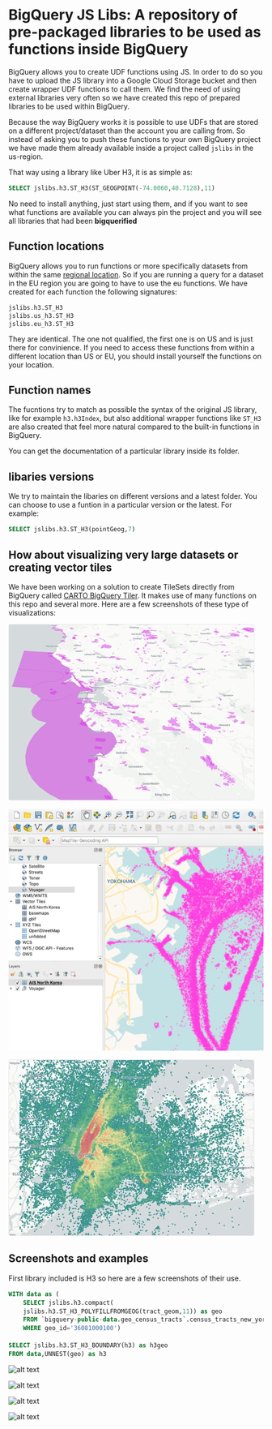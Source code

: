 # BigQuery JS Libs: A repository of pre-packaged libraries to be used as functions inside BigQuery

BigQuery allows you to create UDF functions using JS. In order to do so you have to upload the JS library into a Google Cloud Storage bucket and then create wrapper UDF functions to call them. We find the need of using external libraries very often so we have created this repo of prepared libraries to be used within BigQuery.

Because the way BigQuery works it is possible to use UDFs that are stored on a different project/dataset than the account you are calling from. So instead of asking you to push these functions to your own BigQuery project we have made them already available inside a project called `jslibs` in the us-region.

That way using a library like Uber H3, it is as simple as:

``` sql
SELECT jslibs.h3.ST_H3(ST_GEOGPOINT(-74.0060,40.7128),11)
```

No need to install anything, just start using them, and if you want to see what functions are available you can always pin the project and you will see all libraries that had been **bigquerified**

## Function locations

BigQuery allows you to run functions or more specifically datasets from within the same [regional location](https://cloud.google.com/bigquery/docs/locations). So if you are running a query for a dataset in the EU region you are going to have to use the eu functions. We have created for each function the following signatures:

```
jslibs.h3.ST_H3
jslibs.us_h3.ST_H3
jslibs.eu_h3.ST_H3
```
They are identical. The one not qualified, the first one is on US and is just there for convinience. If you need to access these functions from within a different location than US or EU, you should install yourself the functions on your location. 

## Function names ##

The fucntions try to match as possible the syntax of the original JS library, like for example `h3.h3Index`, but also additional wrapper functions like `ST_H3` are also created that feel more natural compared to the built-in functions in BigQuery.

You can get the documentation of a particular library inside its folder.

## libaries versions ##

We try to maintain the libaries on different versions and a latest folder. You can choose to use a funtion in a particular version or the latest. For example:

``` sql
SELECT jslibs.h3.ST_H3(pointGeog,7)
```

## How about visualizing very large datasets or creating vector tiles ##

We have been working on a solution to create TileSets directly from BigQuery called [CARTO BigQuery Tiler](https://carto.com/bigquery/beta/). It makes use of many functions on this repo and several more. Here are a few screenshots of these type of visualizations:

![alt text](screenshots/protected-areas.d0a592e5.jpg)

![alt text](screenshots/external-tools-s.80d694f9.jpg)

![alt text](screenshots/taxi-trips.500de518.jpg)

## Screenshots and examples

First library included is H3 so here are a few screenshots of their use.

``` sql
WITH data as (
	SELECT jslibs.h3.compact(
  	jslibs.h3.ST_H3_POLYFILLFROMGEOG(tract_geom,11)) as geo 
  	FROM `bigquery-public-data.geo_census_tracts`.census_tracts_new_york 
  	WHERE geo_id='36081000100')

SELECT jslibs.h3.ST_H3_BOUNDARY(h3) as h3geo 
FROM data,UNNEST(geo) as h3
```
![alt text](screenshots/compat_census_tract.png)

![alt text](screenshots/kring_point.png)

![alt text](screenshots/polyfill_census_tract.png)

![alt text](screenshots/boundary.png)




